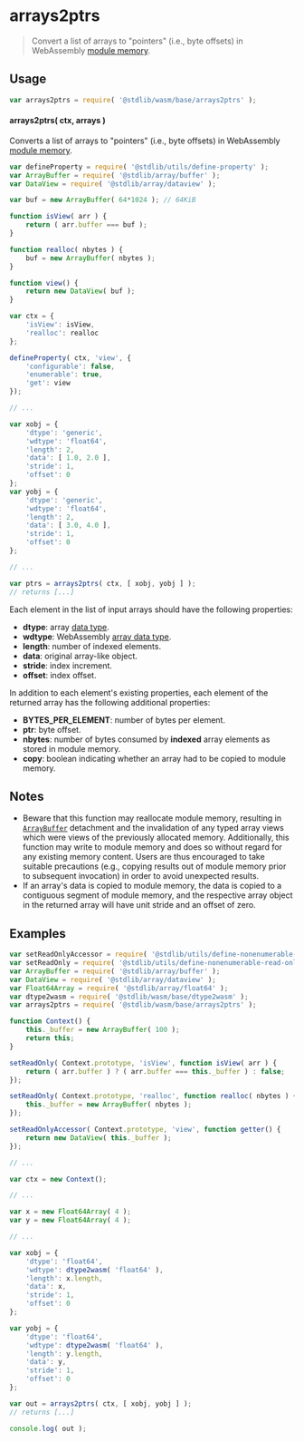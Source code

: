 <!--

@license Apache-2.0

Copyright (c) 2024 The Stdlib Authors.

Licensed under the Apache License, Version 2.0 (the "License");
you may not use this file except in compliance with the License.
You may obtain a copy of the License at

   http://www.apache.org/licenses/LICENSE-2.0

Unless required by applicable law or agreed to in writing, software
distributed under the License is distributed on an "AS IS" BASIS,
WITHOUT WARRANTIES OR CONDITIONS OF ANY KIND, either express or implied.
See the License for the specific language governing permissions and
limitations under the License.

-->

# arrays2ptrs

> Convert a list of arrays to "pointers" (i.e., byte offsets) in WebAssembly [module memory][@stdlib/wasm/memory].

<!-- Section to include introductory text. Make sure to keep an empty line after the intro `section` element and another before the `/section` close. -->

<section class="intro">

</section>

<!-- /.intro -->

<!-- Package usage documentation. -->

<section class="usage">

## Usage

```javascript
var arrays2ptrs = require( '@stdlib/wasm/base/arrays2ptrs' );
```

#### arrays2ptrs( ctx, arrays )

Converts a list of arrays to "pointers" (i.e., byte offsets) in WebAssembly [module memory][@stdlib/wasm/memory].

```javascript
var defineProperty = require( '@stdlib/utils/define-property' );
var ArrayBuffer = require( '@stdlib/array/buffer' );
var DataView = require( '@stdlib/array/dataview' );

var buf = new ArrayBuffer( 64*1024 ); // 64KiB

function isView( arr ) {
    return ( arr.buffer === buf );
}

function realloc( nbytes ) {
    buf = new ArrayBuffer( nbytes );
}

function view() {
    return new DataView( buf );
}

var ctx = {
    'isView': isView,
    'realloc': realloc
};

defineProperty( ctx, 'view', {
    'configurable': false,
    'enumerable': true,
    'get': view
});

// ...

var xobj = {
    'dtype': 'generic',
    'wdtype': 'float64',
    'length': 2,
    'data': [ 1.0, 2.0 ],
    'stride': 1,
    'offset': 0
};
var yobj = {
    'dtype': 'generic',
    'wdtype': 'float64',
    'length': 2,
    'data': [ 3.0, 4.0 ],
    'stride': 1,
    'offset': 0
};

// ...

var ptrs = arrays2ptrs( ctx, [ xobj, yobj ] );
// returns [...]
```

Each element in the list of input arrays should have the following properties:

-   **dtype**: array [data type][@stdlib/array/dtypes].
-   **wdtype**: WebAssembly [array data type][@stdlib/wasm/base/array2dtype].
-   **length**: number of indexed elements.
-   **data**: original array-like object.
-   **stride**: index increment.
-   **offset**: index offset.

In addition to each element's existing properties, each element of the returned array has the following additional properties:

-   **BYTES_PER_ELEMENT**: number of bytes per element.
-   **ptr**: byte offset.
-   **nbytes**: number of bytes consumed by **indexed** array elements as stored in module memory.
-   **copy**: boolean indicating whether an array had to be copied to module memory.

</section>

<!-- /.usage -->

<!-- Package usage notes. Make sure to keep an empty line after the `section` element and another before the `/section` close. -->

<section class="notes">

## Notes

-   Beware that this function may reallocate module memory, resulting in [`ArrayBuffer`][@stdlib/array/buffer] detachment and the invalidation of any typed array views which were views of the previously allocated memory. Additionally, this function may write to module memory and does so without regard for any existing memory content. Users are thus encouraged to take suitable precautions (e.g., copying results out of module memory prior to subsequent invocation) in order to avoid unexpected results.
-   If an array's data is copied to module memory, the data is copied to a contiguous segment of module memory, and the respective array object in the returned array will have unit stride and an offset of zero.

</section>

<!-- /.notes -->

<!-- Package usage examples. -->

<section class="examples">

## Examples

<!-- eslint-disable no-restricted-syntax, no-invalid-this -->

<!-- eslint no-undef: "error" -->

```javascript
var setReadOnlyAccessor = require( '@stdlib/utils/define-nonenumerable-read-only-accessor' );
var setReadOnly = require( '@stdlib/utils/define-nonenumerable-read-only-property' );
var ArrayBuffer = require( '@stdlib/array/buffer' );
var DataView = require( '@stdlib/array/dataview' );
var Float64Array = require( '@stdlib/array/float64' );
var dtype2wasm = require( '@stdlib/wasm/base/dtype2wasm' );
var arrays2ptrs = require( '@stdlib/wasm/base/arrays2ptrs' );

function Context() {
    this._buffer = new ArrayBuffer( 100 );
    return this;
}

setReadOnly( Context.prototype, 'isView', function isView( arr ) {
    return ( arr.buffer ) ? ( arr.buffer === this._buffer ) : false;
});

setReadOnly( Context.prototype, 'realloc', function realloc( nbytes ) {
    this._buffer = new ArrayBuffer( nbytes );
});

setReadOnlyAccessor( Context.prototype, 'view', function getter() {
    return new DataView( this._buffer );
});

// ...

var ctx = new Context();

// ...

var x = new Float64Array( 4 );
var y = new Float64Array( 4 );

// ...

var xobj = {
    'dtype': 'float64',
    'wdtype': dtype2wasm( 'float64' ),
    'length': x.length,
    'data': x,
    'stride': 1,
    'offset': 0
};

var yobj = {
    'dtype': 'float64',
    'wdtype': dtype2wasm( 'float64' ),
    'length': y.length,
    'data': y,
    'stride': 1,
    'offset': 0
};

var out = arrays2ptrs( ctx, [ xobj, yobj ] );
// returns [...]

console.log( out );
```

</section>

<!-- /.examples -->

<!-- Section to include cited references. If references are included, add a horizontal rule *before* the section. Make sure to keep an empty line after the `section` element and another before the `/section` close. -->

<section class="references">

</section>

<!-- /.references -->

<!-- Section for related `stdlib` packages. Do not manually edit this section, as it is automatically populated. -->

<section class="related">

</section>

<!-- /.related -->

<!-- Section for all links. Make sure to keep an empty line after the `section` element and another before the `/section` close. -->

<section class="links">

[@stdlib/wasm/memory]: https://github.com/stdlib-js/stdlib/tree/develop/lib/node_modules/%40stdlib/wasm/memory

[@stdlib/wasm/base/array2dtype]: https://github.com/stdlib-js/stdlib/tree/develop/lib/node_modules/%40stdlib/wasm/base/array2dtype

[@stdlib/array/dtypes]: https://github.com/stdlib-js/stdlib/tree/develop/lib/node_modules/%40stdlib/array/dtypes

[@stdlib/array/buffer]: https://github.com/stdlib-js/stdlib/tree/develop/lib/node_modules/%40stdlib/array/buffer

</section>

<!-- /.links -->
